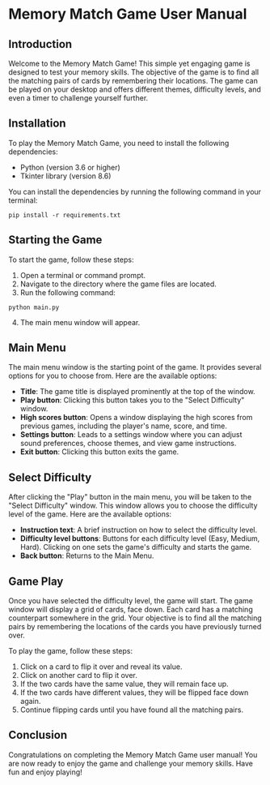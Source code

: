 # Memory Match Game User Manual

## Introduction

Welcome to the Memory Match Game! This simple yet engaging game is designed to test your memory skills. The objective of the game is to find all the matching pairs of cards by remembering their locations. The game can be played on your desktop and offers different themes, difficulty levels, and even a timer to challenge yourself further.

## Installation

To play the Memory Match Game, you need to install the following dependencies:

- Python (version 3.6 or higher)
- Tkinter library (version 8.6)

You can install the dependencies by running the following command in your terminal:

```
pip install -r requirements.txt
```

## Starting the Game

To start the game, follow these steps:

1. Open a terminal or command prompt.
2. Navigate to the directory where the game files are located.
3. Run the following command:

```
python main.py
```

4. The main menu window will appear.

## Main Menu

The main menu window is the starting point of the game. It provides several options for you to choose from. Here are the available options:

- **Title**: The game title is displayed prominently at the top of the window.
- **Play button**: Clicking this button takes you to the "Select Difficulty" window.
- **High scores button**: Opens a window displaying the high scores from previous games, including the player's name, score, and time.
- **Settings button**: Leads to a settings window where you can adjust sound preferences, choose themes, and view game instructions.
- **Exit button**: Clicking this button exits the game.

## Select Difficulty

After clicking the "Play" button in the main menu, you will be taken to the "Select Difficulty" window. This window allows you to choose the difficulty level of the game. Here are the available options:

- **Instruction text**: A brief instruction on how to select the difficulty level.
- **Difficulty level buttons**: Buttons for each difficulty level (Easy, Medium, Hard). Clicking on one sets the game's difficulty and starts the game.
- **Back button**: Returns to the Main Menu.

## Game Play

Once you have selected the difficulty level, the game will start. The game window will display a grid of cards, face down. Each card has a matching counterpart somewhere in the grid. Your objective is to find all the matching pairs by remembering the locations of the cards you have previously turned over.

To play the game, follow these steps:

1. Click on a card to flip it over and reveal its value.
2. Click on another card to flip it over.
3. If the two cards have the same value, they will remain face up.
4. If the two cards have different values, they will be flipped face down again.
5. Continue flipping cards until you have found all the matching pairs.

## Conclusion

Congratulations on completing the Memory Match Game user manual! You are now ready to enjoy the game and challenge your memory skills. Have fun and enjoy playing!